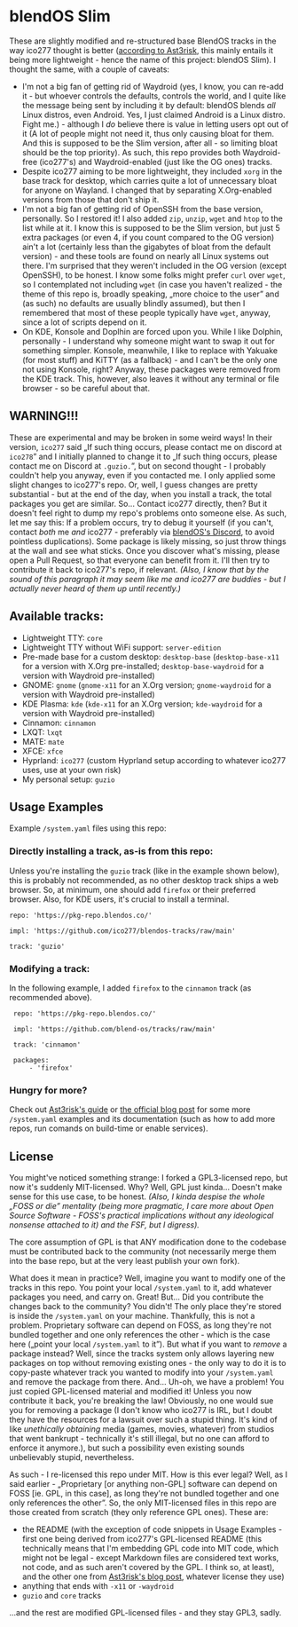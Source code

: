 # blendOS Slim
These are slightly modified and re-structured base BlendOS tracks in the way ico277 thought is better ([according to Ast3risk](https://asterisk.lol/blog/blend_v4/), this mainly entails it being more lightweight - hence the name of this project: blendOS Slim). I thought the same, with a couple of caveats:
* I'm not a big fan of getting rid of Waydroid (yes, I know, you can re-add it - but whoever controls the defaults, controls the world, and I quite like the message being sent by including it by default: blendOS blends *all* Linux distros, even Android. Yes, I just claimed Android is a Linux distro. Fight me.) - although I *do* believe there is value in letting users opt out of it (A lot of people might not need it, thus only causing bloat for them. And this is supposed to be the Slim version, after all - so limiting bloat should be the top priority). As such, this repo provides both Waydroid-free (ico277's) and Waydroid-enabled (just like the OG ones) tracks.
* Despite ico277 aiming to be more lightweight, they included `xorg` in the base track for desktop, which carries quite a lot of unnecessary bloat for anyone on Wayland. I changed that by separating X.Org-enabled versions from those that don't ship it.
* I'm not a big fan of getting rid of OpenSSH from the base version, personally. So I restored it! I also added `zip`, `unzip`, `wget` and `htop` to the list while at it. I know this is supposed to be the Slim version, but just 5 extra packages (or even 4, if you count compared to the OG version) ain't a lot (certainly less than the gigabytes of bloat from the default version) - and these tools are found on nearly all Linux systems out there. I'm surprised that they weren't included in the OG version (except OpenSSH), to be honest. I know some folks might prefer `curl` over `wget`, so I contemplated not including `wget` (in case you haven't realized - the theme of this repo is, broadly speaking, „more choice to the user” and (as such) no defaults are usually blindly assumed), but then I remembered that most of these people typically have `wget`, anyway, since a lot of scripts depend on it.
* On KDE, Konsole and Doplhin are forced upon you. While I like Dolphin, personally - I understand why someone might want to swap it out for something simpler. Konsole, meanwhile, I like to replace with Yakuake (for most stuff) and KiTTY (as a fallback) - and I can't be the only one not using Konsole, right? Anyway, these packages were removed from the KDE track. This, however, also leaves it without any terminal or file browser - so be careful about that.

## WARNING!!!
These are experimental and may be broken in some weird ways! In their version, `ico277` said „If such thing occurs, please contact me on discord at `ico278`” and I initially planned to change it to „If such thing occurs, please contact me on Discord at `.guzio.`”, but on second thought - I probably couldn't help you anyway, even if you contacted me. I only applied some slight changes to ico277's repo. Or, well, I guess changes are pretty substantial - but at the end of the day, when you install a track, the total packages you get are similar. So... Contact ico277 directly, then? But it doesn't feel right to dump my repo's problems onto someone else. As such, let me say this: If a problem occurs, try to debug it yourself (if you can't, contact *both* me *and* ico277 - preferably via [blendOS's Discord](idk), to avoid pointless duplications). Some package is likely missing, so just throw things at the wall and see what sticks. Once you discover what's missing, please open a Pull Request, so that everyone can benefit from it. I'll then try to contribute it back to ico277's repo, if relevant. *(Also, I know that by the sound of this paragraph it may seem like me and ico277 are buddies - but I actually never heard of them up until recently.)*

## Available tracks:
* Lightweight TTY: `core`
* Lightweight TTY without WiFi support: `server-edition`
* Pre-made base for a custom desktop: `desktop-base` (`desktop-base-x11` for a version with X.Org pre-installed; `desktop-base-waydroid` for a version with Waydroid pre-installed)
* GNOME: `gnome` (`gnome-x11` for an X.Org version; `gnome-waydroid` for a version with Waydroid pre-installed)
* KDE Plasma: `kde` (`kde-x11` for an X.Org version; `kde-waydroid` for a version with Waydroid pre-installed)
* Cinnamon: `cinnamon`
* LXQT: `lxqt`
* MATE: `mate`
* XFCE: `xfce`
* Hyprland: `ico277` (custom Hyprland setup according to whatever ico277 uses, use at your own risk)
* My personal setup: `guzio`

## Usage Examples
Example `/system.yaml` files using this repo:
### Directly installing a track, as-is from this repo:
Unless you're installing the `guzio` track (like in the example shown below), this is probably not recommended, as no other desktop track ships a web browser. So, at minimum, one should add `firefox` or their preferred browser. Also, for KDE users, it's crucial to install a terminal.
```
repo: 'https://pkg-repo.blendos.co/'

impl: 'https://github.com/ico277/blendos-tracks/raw/main'

track: 'guzio'
```
### Modifying a track:
In the following example, I added `firefox` to the `cinnamon` track (as recommended above).
```
 repo: 'https://pkg-repo.blendos.co/'

 impl: 'https://github.com/blend-os/tracks/raw/main'

 track: 'cinnamon' 

 packages: 
     - 'firefox'
```
### Hungry for more?
Check out [Ast3risk's guide](https://asterisk.lol/blog/blend_v4/) or [the official blog post](idk) for some more `/system.yaml` examples and its documentation (such as how to add more repos, run comands on build-time or enable services).

## License
You might've noticed something strange: I forked a GPL3-licensed repo, but now it's suddenly MIT-licensed. Why? Well, GPL just kinda... Doesn't make sense for this use case, to be honest. *(Also, I kinda despise the whole „FOSS or die” mentality (being more pragmatic, I care more about Open Source Software - FOSS's practical implications without any ideological nonsense attached to it) and the FSF, but I digress).*

The core assumption of GPL is that ANY modification done to the codebase must be contributed back to the community (not necessarily merge them into the base repo, but at the very least publish your own fork).

What does it mean in practice? Well, imagine you want to modify one of the tracks in this repo. You point your local `/system.yaml` to it, add whatever packages you need, and carry on. Great! But... Did you contribute the changes back to the community? You didn't! The only place they're stored is inside the `/system.yaml` on your machine. Thankfully, this is not a problem. Proprietary software can depend on FOSS, as long they're not bundled together and one only references the other - which is the case here („point your local `/system.yaml` to it”). But what if you want to *remove* a package instead? Well, since the tracks system only allows layering new packages on top without removing existing ones - the only way to do it is to copy-paste whatever track you wanted to modify into your `/system.yaml` and remove the package from there. And... Uh-oh, we have a problem! You just copied GPL-licensed material and modified it! Unless you now contribute it back, you're breaking the law! Obviously, no one would sue you for removing a package (I don't know who ico277 is IRL, but I doubt they have the resources for a lawsuit over such a stupid thing. It's kind of like *unethically obtaining* media (games, movies, whatever) from studios that went bankrupt - technically it's still illegal, but no one can afford to enforce it anymore.), but such a possibility even existing sounds unbelievably stupid, nevertheless.

As such - I re-licensed this repo under MIT. How is this ever legal? Well, as I said earlier - „Proprietary \[or anything non-GPL] software can depend on FOSS \[ie. GPL, in this case], as long they're not bundled together and one only references the other”. So, the only MIT-licensed files in this repo are those created from scratch (they only reference GPL ones). These are:
* the README (with the exception of code snippets in Usage Examples - first one being derived from ico277's GPL-licensed README (this technically means that I'm embedding GPL code into MIT code, which might not be legal - except Markdown files are considered text works, not code, and as such aren't covered by the GPL. I think so, at least), and the other one from [Ast3risk's blog post](https://asterisk.lol/blog/blend_v4/), whatever license they use)
* anything that ends with `-x11` or `-waydroid`
* `guzio` and `core` tracks

...and the rest are modified GPL-licensed files - and they stay GPL3, sadly.
